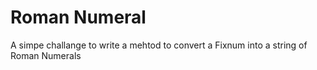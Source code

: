 Roman Numeral
=============

A simpe challange to write a mehtod to convert a Fixnum 
into a string of Roman Numerals